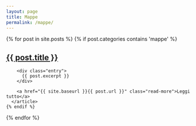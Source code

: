 ```yaml
---
layout: page
title: Mappe
permalink: /mappe/
---
```


<div class="posts">
  {% for post in site.posts %}
    {% if post.categories contains 'mappe' %}
      <article class="post">
        <h1 style="word-break: break-word;"><a href="{{ site.baseurl }}{{ post.url }}">{{ post.title }}</a></h1>

        <div class="entry">
          {{ post.excerpt }}
        </div>

        <a href="{{ site.baseurl }}{{ post.url }}" class="read-more">Leggi tutto</a>
      </article>
    {% endif %}
  {% endfor %}
</div> 
